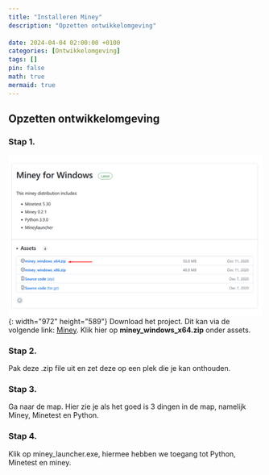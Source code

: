 ```yaml
---
title: "Installeren Miney"
description: "Opzetten ontwikkelomgeving"

date: 2024-04-04 02:00:00 +0100
categories: [Ontwikkelomgeving]
tags: []
pin: false
math: true
mermaid: true
---
```


## Opzetten ontwikkelomgeving

### Stap 1.
![Desktop View](/assets/img/miney_github.png){: width="972" height="589"}
Download het project. Dit kan via de volgende link: [Miney](https://github.com/miney-py/miney_distribution/releases).
Klik hier op **miney_windows_x64.zip** onder assets.


### Stap 2.
Pak deze .zip file uit en zet deze op een plek die je kan onthouden.

### Stap 3.
Ga naar de map. Hier zie je als het goed is 3 dingen in de map, namelijk Miney, Minetest en Python.

### Stap 4.
Klik op miney_launcher.exe, hiermee hebben we toegang tot Python, Minetest en miney. 
